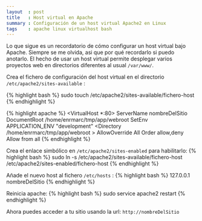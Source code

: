 ```yaml
---
layout  : post
title   : Host virtual en Apache
summary : Configuración de un host virtual Apache2 en Linux
tags    : apache linux virtualhost bash
---
```


Lo que sigue es un recordatorio de cómo configurar un host virtual bajo Apache. Siempre
se me olvida, asi que por qué recordarlo si puedo anotarlo. El hecho de usar un 
host virtual permite desplegar varios proyectos web en directorios diferentes
al usual `/var/www/`.

Crea el fichero de configuración del host virtual
en el directorio `/etc/apache2/sites-available` :

{% highlight bash %}
sudo touch /etc/apache2/sites-available/fichero-host
{% endhighlight %}

{% highlight apache %}
<VirtualHost *:80>
    ServerName nombreDelSitio
    DocumentRoot /home/enrmarc/tmp/app/webroot
    SetEnv APPLICATION_ENV "development"
    <Directory /home/enrmarc/tmp/app/webroot > 
        AllowOverride All
        Order allow,deny
        Allow from all
    </Directory>
</VirtualHost>
{% endhighlight %}

Crea el enlace simbólico en `/etc/apache2/sites-enabled` para habilitarlo:
{% highlight bash %}
sudo ln -s /etc/apache2/sites-available/fichero-host /etc/apache2/sites-enabled/fichero-host
{% endhighlight %}

Añade el nuevo host al fichero `/etc/hosts` :
{% highlight bash %}
127.0.0.1 nombreDelSitio
{% endhighlight %}

Reinicia apache: 
{% highlight bash %}
sudo service apache2 restart
{% endhighlight %}

Ahora puedes acceder a tu sitio usando la url: `http://nombreDelSitio`
